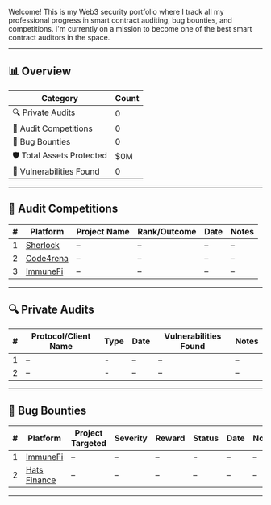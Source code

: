 Welcome! This is my Web3 security portfolio where I track all my professional progress in smart contract auditing, bug bounties, and competitions. I'm currently on a mission to become one of the best smart contract auditors in the space.

---

## 📊 Overview

| Category            | Count |
|---------------------|-------|
| 🔍 Private Audits   | 0     |
| 🧠 Audit Competitions | 0     |
| 🐞 Bug Bounties     | 0     |
| 🛡️ Total Assets Protected | $0M  |
| 🧪 Vulnerabilities Found | 0     |

---

## 🧠 Audit Competitions

| # | Platform     | Project Name       | Rank/Outcome     | Date       | Notes                          |
|---|--------------|--------------------|------------------|------------|--------------------------------|
| 1 | [Sherlock](https://sherlock.xyz)     | –                  | –                | –          | –                              |
| 2 | [Code4rena](https://code4rena.com)   | –                  | –                | –          | –                              |
| 3 | [ImmuneFi](https://immunefi.com)     | –                  | –                | –          | –                              |

---

## 🔍 Private Audits

| # | Protocol/Client Name | Type         | Date       | Vulnerabilities Found | Notes                         |
|---|----------------------|--------------|------------|------------------------|-------------------------------|
| 1 | –                    | -            | –          | –                      | –                             |
| 2 | –                    | -            | –        | –                      | –                             |

---

## 🐞 Bug Bounties

| # | Platform     | Project Targeted   | Severity     | Reward     | Status     | Date       | Notes                        |
|---|--------------|--------------------|--------------|------------|------------|------------|-----------------------------|
| 1 | [ImmuneFi](https://immunefi.com)     | –                  | –            | –          | -          | –          | –                           |
| 2 | [Hats Finance](https://hats.finance) | –                  | –            | –          | –          | –          | –                           |

---



